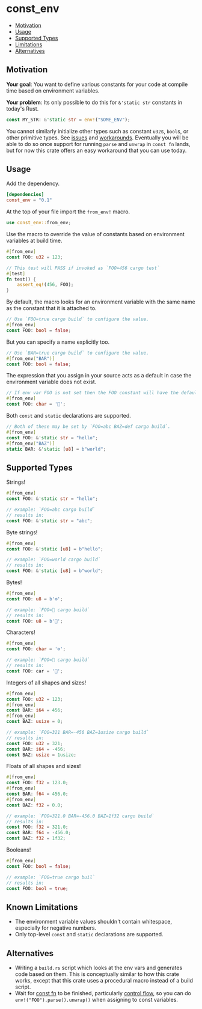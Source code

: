# const_env

- [Motivation](#motivation)
- [Usage](#usage)
- [Supported Types](#supported-types)
- [Limitations](#known-limitations)
- [Alternatives](#alternatives)

## Motivation

**Your goal**: You want to define various constants for your code at compile time based on environment variables.

**Your problem**: Its only possible to do this for `&'static str` constants in today's Rust.

```rust
const MY_STR: &'static str = env!("SOME_ENV");
```

You cannot similarly initialize other types such as constant `u32`s, `bool`s, or
other primitive types. See [issues](https://github.com/rust-lang/rfcs/issues/1907) and
[workarounds](https://stackoverflow.com/questions/37526598/overriding-constant-via-compiler-option).
Eventually you will be able to do so once support for running `parse` and `unwrap` in
`const fn` lands, but for now this crate offers an easy workaround that you can use today.

## Usage

Add the dependency.

```toml
[dependencies]
const_env = "0.1"
```

At the top of your file import the `from_env!` macro.

```rust
use const_env::from_env;
```

Use the macro to override the value of constants based on environment variables at build time.

```rust
#[from_env]
const FOO: u32 = 123;

// This test will PASS if invoked as `FOO=456 cargo test`
#[test]
fn test() {
    assert_eq!(456, FOO);
}
```

By default, the macro looks for an environment variable with the same name as the constant that it is attached to.

```rust
// Use `FOO=true cargo build` to configure the value.
#[from_env]
const FOO: bool = false;
```

But you can specify a name explicitly too.

```rust
// Use `BAR=true cargo build` to configure the value.
#[from_env("BAR")]
const FOO: bool = false;
```

The expression that you assign in your source acts as a default in case the environment variable does not exist.

```rust
// If env var FOO is not set then the FOO constant will have the default value of '🦀'.
#[from_env]
const FOO: char = '🦀';
```

Both `const` and `static` declarations are supported.

```rust
// Both of these may be set by `FOO=abc BAZ=def cargo build`.
#[from_env]
const FOO: &'static str = "hello";
#[from_env("BAZ")]
static BAR: &'static [u8] = b"world";
```

## Supported Types

Strings!

```rust
#[from_env]
const FOO: &'static str = "hello";

// example: `FOO=abc cargo build`
// results in:
const FOO: &'static str = "abc";
```

Byte strings!

```rust
#[from_env]
const FOO: &'static [u8] = b"hello";

// example: `FOO=world cargo build`
// results in:
const FOO: &'static [u8] = b"world";
```

Bytes!
```rust
#[from_env]
const FOO: u8 = b'⚙';

// example: `FOO=🦀 cargo build`
// results in:
const FOO: u8 = b'🦀';
```

Characters!

```rust
#[from_env]
const FOO: char = '⚙';

// example: `FOO=🦀 cargo build`
// results in:
const FOO: car = '🦀';
```

Integers of all shapes and sizes!

```rust
#[from_env]
const FOO: u32 = 123;
#[from_env]
const BAR: i64 = 456;
#[from_env]
const BAZ: usize = 0;

// example: `FOO=321 BAR=-456 BAZ=1usize cargo build`
// results in:
const FOO: u32 = 321;
const BAR: i64 = -456;
const BAZ: usize = 1usize;
```

Floats of all shapes and sizes!

```rust
#[from_env]
const FOO: f32 = 123.0;
#[from_env]
const BAR: f64 = 456.0;
#[from_env]
const BAZ: f32 = 0.0;

// example: `FOO=321.0 BAR=-456.0 BAZ=1f32 cargo build`
// results in:
const FOO: f32 = 321.0;
const BAR: f64 = -456.0;
const BAZ: f32 = 1f32;
```

Booleans!

```rust
#[from_env]
const FOO: bool = false;

// example: `FOO=true cargo buil`
// results in:
const FOO: bool = true;
```

## Known Limitations

- The environment variable values shouldn't contain whitespace, especially for negative numbers.
- Only top-level `const` and `static` declarations are supported.

## Alternatives

- Writing a `build.rs` script which looks at the env vars and generates code based on them. This is conceptually similar to how this crate works, except that this crate uses a procedural macro instead of a build script.
- Wait for [const fn](https://github.com/rust-lang/rust/issues/57563) to be finished, particularly [control flow](https://github.com/rust-lang/rust/issues/49146), so you can do `env!("FOO").parse().unwrap()` when assigning to const variables.